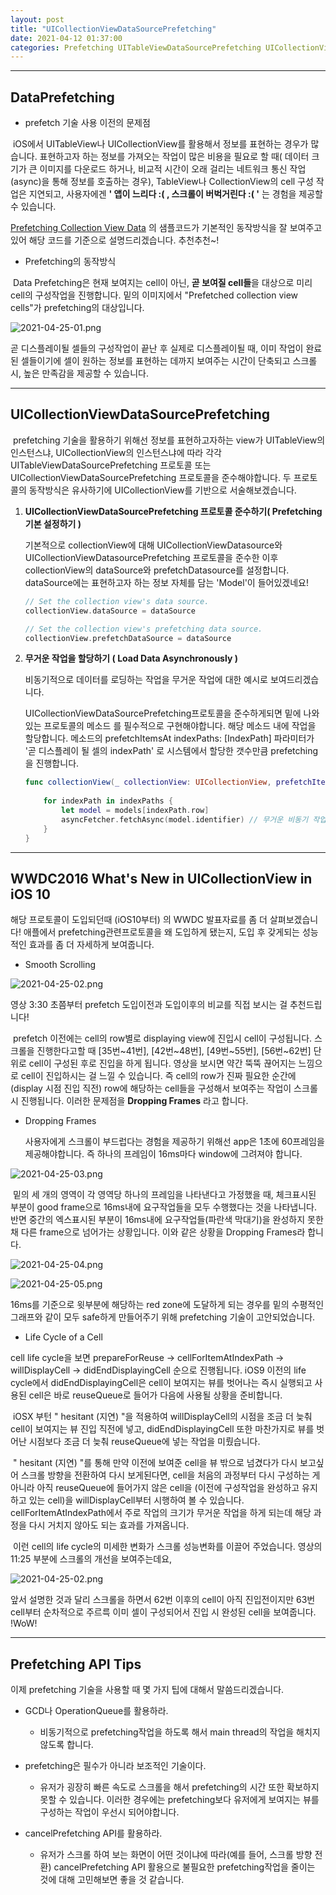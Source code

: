 ```yaml
---
layout: post
title: "UICollectionViewDataSourcePrefetching"
date: 2021-04-12 01:37:00
categories: Prefetching UITableViewDataSourcePrefetching UICollectionViewDataSourcePrefetching 
---
```

---

## DataPrefetching

- prefetch 기술 사용 이전의 문제점

​	iOS에서 UITableView나 UICollectionView를 활용해서 정보를 표현하는 경우가 많습니다. 표현하고자 하는 정보를 가져오는 작업이 많은 비용을 필요로 할 때( 데이터 크기가 큰 이미지를 다운로드 하거나, 비교적 시간이  오래 걸리는 네트워크 통신 작업(async)을 통해 정보를 호출하는 경우), TableView나 CollectionView의 cell 구성 작업은 지연되고, 사용자에겐  <b>' 앱이 느리다 :( , 스크롤이 버벅거린다 :( '</b> 는 경험을 제공할 수 있습니다. 

[Prefetching Collection View Data](https://developer.apple.com/documentation/uikit/uicollectionviewdatasourceprefetching/prefetching_collection_view_data) 의 샘플코드가 기본적인 동작방식을 잘 보여주고 있어 해당 코드를 기준으로 설명드리겠습니다. 추천추천~!

- Prefetching의 동작방식

​	Data Prefetching은 현재 보여지는 cell이 아닌, <b>곧 보여질 cell들</b>을 대상으로 미리 cell의 구성작업을 진행합니다. 밑의 이미지에서 "Prefetched collection view cells"가 prefetching의 대상입니다.

![2021-04-25-01.png](/assets/img/2021-04-25-01.png)

곧 디스플레이될 셀들의 구성작업이 끝난 후 실제로 디스플레이될 때, 이미 작업이 완료된 셀들이기에 셀이 원하는 정보를 표현하는 데까지 보여주는 시간이 단축되고 스크롤 시, 높은 만족감을 제공할 수 있습니다.


---
## UICollectionViewDataSourcePrefetching

​	prefetching 기술을 활용하기 위해선 정보를 표현하고자하는 view가 UITableView의 인스턴스냐, UICollectionView의 인스턴스냐에 따라 각각 UITableViewDataSourcePrefetching 프로토콜  또는UICollectionViewDataSourcePrefetching 프로토콜을 준수해야합니다. 두 프로토콜의 동작방식은 유사하기에 UICollectionView를 기반으로 서술해보겠습니다.



1. <b>UICollectionViewDataSourcePrefetching 프로토콜 준수하기( Prefetching 기본 설정하기 )</b>

    기본적으로 collectionView에 대해 UICollectionViewDatasource와 UICollectionViewDatasourcePrefetching 프로토콜을 준수한 이후 collectionView의 dataSource와 prefetchDatasource를 설정합니다. dataSource에는 표현하고자 하는 정보 자체를 담는 'Model'이 들어있겠네요!

    ```swift
    // Set the collection view's data source.
    collectionView.dataSource = dataSource

    // Set the collection view's prefetching data source.
    collectionView.prefetchDataSource = dataSource
    ```
1. <b>무거운 작업을 할당하기 ( Load Data Asynchronously )</b>

    비동기적으로 데이터를 로딩하는 작업을 무거운 작업에 대한 예시로 보여드리겠습니다. 

    UICollectionViewDataSourcePrefetching프로토콜을 준수하게되면 밑에 나와있는 프로토콜의 메소드 를 필수적으로 구현해야합니다. 해당 메소드 내에 작업을 할당합니다. 메소드의 prefetchItemsAt indexPaths: [IndexPath] 파라미터가 '곧 디스플레이 될 셀의 indexPath' 로 시스템에서 할당한 갯수만큼 prefetching을 진행합니다.

    ```swift
    func collectionView(_ collectionView: UICollectionView, prefetchItemsAt indexPaths: [IndexPath]) {
        
        for indexPath in indexPaths {
            let model = models[indexPath.row]
            asyncFetcher.fetchAsync(model.identifier) // 무거운 비동기 작업!
        }
    }
    ```

---
## WWDC2016 What's New in UICollectionView in iOS 10

해당 프로토콜이 도입되던때 (iOS10부터) 의  WWDC 발표자료를 좀 더 살펴보겠습니다! 애플에서 prefetching관련프로토콜을 왜 도입하게 됐는지, 도입 후 갖게되는 성능적인 효과를 좀 더 자세하게 보여줍니다.



- Smooth Scrolling

![2021-04-25-02.png](/assets/img/2021-04-25-02.png)

  

  영상 3:30 초쯤부터 prefetch 도입이전과 도입이후의 비교를 직접 보시는 걸 추천드립니다!

  ​	prefetch 이전에는 cell의 row별로 displaying view에 진입시 cell이 구성됩니다. 스크롤을 진행한다고할 때 [35번~41번], [42번~48번], [49번~55번], [56번~62번]  단위로 cell이 구성된 후로 진입을 하게 됩니다. 영상을 보시면 약간 뚝뚝 끊어지는 느낌으로 cell이 진입하시는 걸 느낄 수 있습니다. 즉 cell의 row가 진짜 필요한 순간에 (display 시점 진입 직전) row에 해당하는 cell들을 구성해서 보여주는 작업이 스크롤 시 진행됩니다.  이러한 문제점을  <b>Dropping Frames</b> 라고 합니다.



- Dropping Frames

  사용자에게 스크롤이 부드럽다는 경험을 제공하기 위해선 app은 1초에 60프레임을 제공해야합니다. 즉 하나의 프레임이 16ms마다 window에 그려져야 합니다. 



![2021-04-25-03.png](/assets/img/2021-04-25-03.png)

​	밑의 세 개의 영역이 각 영역당 하나의 프레임을 나타낸다고 가정했을 때, 체크표시된 부분이 good frame으로 16ms내에 요구작업들을 모두 수행했다는 것을 나타냅니다. 반면 중간의 엑스표시된 부분이 16ms내에 요구작업들(파란색  막대기)을 완성하지 못한 채 다른 frame으로 넘어가는 상황입니다. 이와 같은 상황을 Dropping Frames라 합니다. 



![2021-04-25-04.png](/assets/img/2021-04-25-04.png)

![2021-04-25-05.png](/assets/img/2021-04-25-05.png)



16ms를 기준으로 윗부분에 해당하는 red zone에 도달하게 되는 경우를 밑의 수평적인 그래프와 같이 모두 safe하게 만들어주기 위해 prefetching 기술이 고안되었습니다. 



- Life Cycle of a Cell

cell life cycle을 보면 prepareForReuse -> cellForItemAtIndexPath -> willDisplayCell -> didEndDisplayingCell 순으로 진행됩니다. iOS9 이전의 life cycle에서 didEndDisplayingCell은 cell이 보여지는 뷰를 벗어나는 즉시 실행되고 사용된 cell은 바로 reuseQueue로 들어가 다음에 사용될 상황을 준비합니다. 

​	iOSX 부턴 " hesitant (지연) "을 적용하여 willDisplayCell의 시점을 조금 더 늦춰 cell이 보여지는 뷰 진입 직전에 넣고, didEndDisplayingCell 또한 마찬가지로 뷰를 벗어난 시점보다 조금 더 늦춰 reuseQueue에 넣는 작업을 미뤘습니다. 

​	" hesitant (지연) "를 통해 만약 이전에 보여준 cell을 뷰 밖으로 넘겼다가 다시 보고싶어 스크롤 방향을 전환하여 다시 보게된다면, cell을 처음의 과정부터 다시 구성하는 게 아니라 아직 reuseQueue에 들어가지 않은 cell을 (이전에 구성작업을 완성하고 유지하고 있는 cell)을 willDisplayCell부터 시행하여 볼 수 있습니다. cellForItemAtIndexPath에서 주로 작업의 크기가 무거운 작업을 하게 되는데 해당 과정을 다시 거치지 않아도 되는 효과를 가져옵니다.



​	이런 cell의 life cycle의 미세한 변화가 스크롤 성능변화를 이끌어 주었습니다. 영상의 11:25 부분에 스크롤의 개선을 보여주는데요, 

![2021-04-25-02.png](/assets/img/2021-04-25-02.png)

앞서 설명한 것과 달리 스크롤을 하면서 62번 이후의 cell이 아직 진입전이지만 63번 cell부터 순차적으로 주르륵 이미 셀이 구성되어서 진입 시 완성된 cell을 보여줍니다. !WoW!


---
## Prefetching API Tips

이제 prefetching 기술을 사용할 때 몇 가지 팁에 대해서 말씀드리겠습니다.

- GCD나 OperationQueue를 활용하라.
  - 비동기적으로 prefetching작업을 하도록 해서 main thread의 작업을 해치지 않도록 합니다.

- prefetching은 필수가 아니라 보조적인 기술이다.
  - 유저가 굉장히 빠른 속도로 스크롤을 해서 prefetching의 시간 또한 확보하지 못할 수 있습니다. 이러한 경우에는 prefetching보다 유저에게 보여지는 뷰를 구성하는 작업이 우선시 되어야합니다. 
- cancelPrefetching API를 활용하라.
  - 유저가 스크롤 하여 보는 화면이 어떤 것이냐에 따라(예를 들어, 스크롤 방향 전환) cancelPrefetching API 활용으로 불필요한 prefetching작업을 줄이는 것에 대해 고민해보면 좋을 것 같습니다.

